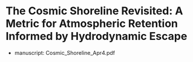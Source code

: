 # The Cosmic Shoreline Revisited: A Metric for Atmospheric Retention Informed by Hydrodynamic Escape

* manuscript: Cosmic_Shoreline_Apr4.pdf
